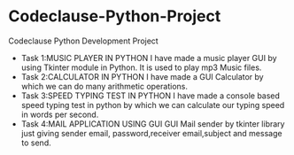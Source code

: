 # Codeclause-Python-Project
Codeclause Python Development Project
* Task 1:MUSIC PLAYER IN PYTHON
  I have made a music player GUI by using Tkinter module in Python. It is used to play mp3 Music files.
* Task 2:CALCULATOR IN PYTHON
  I have made a GUI Calculator by which we can do many arithmetic operations.
* Task 3:SPEED TYPING TEST IN PYTHON
  I have made a console based speed typing test in python by which we can calculate our typing speed in words per second.
* Task 4:MAIL APPLICATION USING GUI
  GUI Mail sender by tkinter library just giving sender email, password,receiver email,subject and message to send. 

